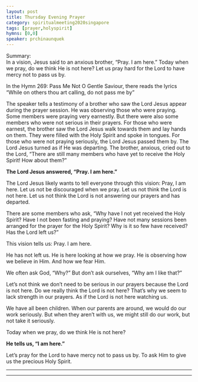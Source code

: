 ```yaml
---
layout: post
title: Thursday Evening Prayer
category: spiritualmeeting2020singapore
tags: [prayer,holyspirit]
hymns: [0,0]
speaker: prchinaunquek
---
```

Summary:  
In a vision, Jesus said to an anxious brother, “Pray. I am here.” Today when we pray, do we think He is not here? Let us pray hard for the Lord to have mercy not to pass us by.

In the Hymn 269: Pass Me Not O Gentle Saviour, there reads the lyrics “While on others thou art calling, do not pass me by”

The speaker tells a testimony of a brother who saw the Lord Jesus appear during the prayer session. He was observing those who were praying. Some members were praying very earnestly. But there were also some members who were not serious in their prayers. For those who were earnest, the brother saw the Lord Jesus walk towards them and lay hands on them. They were filled with the Holy Spirit and spoke in tongues. For those who were not praying seriously, the Lord Jesus passed them by. The Lord Jesus turned as if He was departing. The brother, anxious, cried out to the Lord, “There are still many members who have yet to receive the Holy Spirit! How about them?” 

**The Lord Jesus answered, “Pray. I am here.”**

The Lord Jesus likely wants to tell everyone through this vision: Pray, I am here. 
Let us not be discouraged when we pray. Let us not think the Lord is not here. Let us not think the Lord is not answering our prayers and has departed. 

There are some members who ask, “Why have I not yet received the Holy Spirit? Have I not been fasting and praying? Have not many sessions been arranged for the prayer for the Holy Spirit? Why is it so few have received? Has the Lord left us?”

This vision tells us: Pray. I am here. 

He has not left us. He is here looking at how we pray. He is observing how we believe in Him. And how we fear Him. 

We often ask God, “Why?” But don’t ask ourselves, “Why am I like that?”

Let’s not think we don’t need to be serious in our prayers because the Lord is not here. Do we really think the Lord is not here? That’s why we seem to lack strength in our prayers. As if the Lord is not here watching us. 

We have all been children. When our parents are around, we would do our work seriously. But when they aren’t with us, we might still do our work, but not take it seriously. 

Today when we pray, do we think He is not here?

**He tells us, “I am here.”**

Let’s pray for the Lord to have mercy not to pass us by. To ask Him to give us the precious Holy Spirit.

----
****

